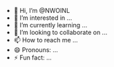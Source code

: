 - 👋 Hi, I’m @NWOINL
- 👀 I’m interested in ...
- 🌱 I’m currently learning ...
- 💞️ I’m looking to collaborate on ...
- 📫 How to reach me ...
- 😄 Pronouns: ...
- ⚡ Fun fact: ...

<!---
NWOINL/NWOINL is a ✨ special ✨ repository because its `README.md` (this file) appears on your GitHub profile.
You can click the Preview link to take a look at your changes.
--->
